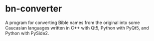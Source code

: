 # bn-converter
A program for converting Bible names from the original into some Caucasian languages written in C++ with Qt5, Python with PyQt5, and Python with PySide2.
